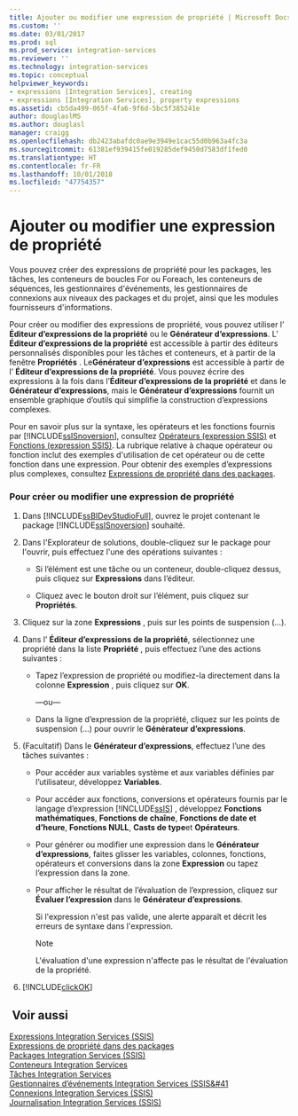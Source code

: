 ```yaml
---
title: Ajouter ou modifier une expression de propriété | Microsoft Docs
ms.custom: ''
ms.date: 03/01/2017
ms.prod: sql
ms.prod_service: integration-services
ms.reviewer: ''
ms.technology: integration-services
ms.topic: conceptual
helpviewer_keywords:
- expressions [Integration Services], creating
- expressions [Integration Services], property expressions
ms.assetid: cb5da499-065f-4fa6-9f6d-5bc5f385241e
author: douglaslMS
ms.author: douglasl
manager: craigg
ms.openlocfilehash: db2423abafdc0ae9e3949e1cac55d0b963a4fc3a
ms.sourcegitcommit: 61381ef939415fe019285def9450d7583df1fed0
ms.translationtype: HT
ms.contentlocale: fr-FR
ms.lasthandoff: 10/01/2018
ms.locfileid: "47754357"
---
```

# <a name="add-or-change-a-property-expression"></a>Ajouter ou modifier une expression de propriété
  Vous pouvez créer des expressions de propriété pour les packages, les tâches, les conteneurs de boucles For ou Foreach, les conteneurs de séquences, les gestionnaires d'événements, les gestionnaires de connexions aux niveaux des packages et du projet, ainsi que les modules fournisseurs d'informations.  
  
 Pour créer ou modifier des expressions de propriété, vous pouvez utiliser l’ **Éditeur d’expressions de la propriété** ou le **Générateur d’expressions**. L’ **Éditeur d’expressions de la propriété** est accessible à partir des éditeurs personnalisés disponibles pour les tâches et conteneurs, et à partir de la fenêtre **Propriétés** . Le**Générateur d’expressions** est accessible à partir de l’ **Éditeur d’expressions de la propriété**. Vous pouvez écrire des expressions à la fois dans l’**Éditeur d’expressions de la propriété** et dans le **Générateur d’expressions**, mais le **Générateur d’expressions** fournit un ensemble graphique d’outils qui simplifie la construction d’expressions complexes.  
  
 Pour en savoir plus sur la syntaxe, les opérateurs et les fonctions fournis par [!INCLUDE[ssISnoversion](../../includes/ssisnoversion-md.md)], consultez [Opérateurs &#40;expression SSIS&#41;](../../integration-services/expressions/operators-ssis-expression.md) et [Fonctions &#40;expression SSIS&#41;](../../integration-services/expressions/functions-ssis-expression.md). La rubrique relative à chaque opérateur ou fonction inclut des exemples d'utilisation de cet opérateur ou de cette fonction dans une expression. Pour obtenir des exemples d’expressions plus complexes, consultez [Expressions de propriété dans des packages](../../integration-services/expressions/use-property-expressions-in-packages.md).  
  
### <a name="to-create-or-change-a-property-expression"></a>Pour créer ou modifier une expression de propriété  
  
1.  Dans [!INCLUDE[ssBIDevStudioFull](../../includes/ssbidevstudiofull-md.md)], ouvrez le projet contenant le package [!INCLUDE[ssISnoversion](../../includes/ssisnoversion-md.md)] souhaité.  
  
2.  Dans l'Explorateur de solutions, double-cliquez sur le package pour l'ouvrir, puis effectuez l'une des opérations suivantes :  
  
    -   Si l’élément est une tâche ou un conteneur, double-cliquez dessus, puis cliquez sur **Expressions** dans l’éditeur.  
  
    -   Cliquez avec le bouton droit sur l’élément, puis cliquez sur **Propriétés**.  
  
3.  Cliquez sur la zone **Expressions** , puis sur les points de suspension (...).  
  
4.  Dans l’ **Éditeur d’expressions de la propriété**, sélectionnez une propriété dans la liste **Propriété** , puis effectuez l’une des actions suivantes :  
  
    -   Tapez l’expression de propriété ou modifiez-la directement dans la colonne **Expression** , puis cliquez sur **OK**.  
  
         —ou—  
  
    -   Dans la ligne d’expression de la propriété, cliquez sur les points de suspension (...) pour ouvrir le **Générateur d’expressions**.  
  
5.  (Facultatif) Dans le **Générateur d’expressions**, effectuez l’une des tâches suivantes :  
  
    -   Pour accéder aux variables système et aux variables définies par l’utilisateur, développez **Variables**.  
  
    -   Pour accéder aux fonctions, conversions et opérateurs fournis par le langage d’expression [!INCLUDE[ssIS](../../includes/ssis-md.md)] , développez **Fonctions mathématiques**, **Fonctions de chaîne**, **Fonctions de date et d’heure**, **Fonctions NULL**, **Casts de type**et **Opérateurs**.  
  
    -   Pour générer ou modifier une expression dans le **Générateur d’expressions**, faites glisser les variables, colonnes, fonctions, opérateurs et conversions dans la zone **Expression** ou tapez l’expression dans la zone.  
  
    -   Pour afficher le résultat de l’évaluation de l’expression, cliquez sur **Évaluer l’expression** dans le **Générateur d’expressions**.  
  
         Si l'expression n'est pas valide, une alerte apparaît et décrit les erreurs de syntaxe dans l'expression.  
  
        > [!NOTE]  
        >  L'évaluation d'une expression n'affecte pas le résultat de l'évaluation de la propriété.  
  
6.  [!INCLUDE[clickOK](../../includes/clickok-md.md)]  
  
## <a name="see-also"></a> Voir aussi  
 [Expressions Integration Services &#40;SSIS&#41;](../../integration-services/expressions/integration-services-ssis-expressions.md)   
 [Expressions de propriété dans des packages](../../integration-services/expressions/use-property-expressions-in-packages.md)   
 [Packages Integration Services &#40;SSIS&#41;](../../integration-services/integration-services-ssis-packages.md)   
 [Conteneurs Integration Services](../../integration-services/control-flow/integration-services-containers.md)   
 [Tâches Integration Services](../../integration-services/control-flow/integration-services-tasks.md)   
 [Gestionnaires d’événements Integration Services &#40;SSIS&#41](../../integration-services/integration-services-ssis-event-handlers.md)   
 [Connexions Integration Services &#40;SSIS&#41;](../../integration-services/connection-manager/integration-services-ssis-connections.md)   
 [Journalisation Integration Services &#40;SSIS&#41;](../../integration-services/performance/integration-services-ssis-logging.md)  
  
  
